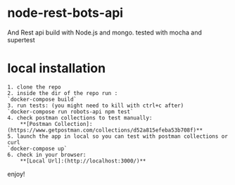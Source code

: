 # node-rest-bots-api

And Rest api build with Node.js and mongo. tested with mocha and supertest

# local installation 
    1. clone the repo
    2. inside the dir of the repo run :
    `docker-compose build`
    3. run tests: (you might need to kill with ctrl+c after)
    `docker-compose run robots-api npm test`
    4. check postman collections to test manually:
        **[Postman Collection]:(https://www.getpostman.com/collections/d52a815efeba53b708f)**
    5. launch the app in local so you can test with postman collections or curl 
    `docker-compose up`
    6. check in your browser:
        **[Local Url]:(http://localhost:3000/)**

enjoy!